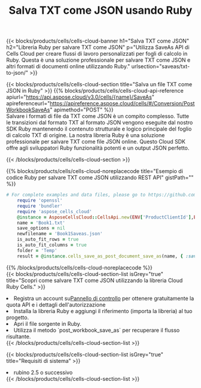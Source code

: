 ﻿---
title:  Salva TXT come JSON usando Ruby
description:  Utilizzando Aspose.Cells Cloud SDK per Ruby per salvare il file in formato TXT come file in formato JSON.
kwords: Excel, Save TXT as JSON, REST, Ruby
howto: How to save TXT as JSON using Aspose.Cells Cloud Ruby library.
---
{{< blocks/products/cells/cells-cloud-banner h1="Salva TXT come JSON" h2="Libreria Ruby per salvare TXT come JSON" p="Utilizza SaveAs API di Cells Cloud per creare flussi di lavoro personalizzati per fogli di calcolo in Ruby. Questa è una soluzione professionale per salvare TXT come JSON e altri formati di documenti online utilizzando Ruby." urlsection="saveas/txt-to-json/" >}}

{{< blocks/products/cells/cells-cloud-section title="Salva un file TXT come JSON in Ruby" >}}
{{% blocks/products/cells/cells-cloud-api-reference apiurl="https://api.aspose.cloud/v3.0/cells/{name}/SaveAs" apireferenceurl="https://apireference.aspose.cloud/cells/#/Conversion/PostWorkbookSaveAs" apimethod="POST" %}}
<br/>
Salvare i formati di file da TXT come JSON è un compito complesso. Tutte le transizioni dal formato TXT al formato JSON vengono eseguite dal nostro SDK Ruby mantenendo il contenuto strutturale e logico principale del foglio di calcolo TXT di origine. La nostra libreria Ruby è una soluzione professionale per salvare TXT come file JSON online. Questo Cloud SDK offre agli sviluppatori Ruby funzionalità potenti e un output JSON perfetto.

{{< /blocks/products/cells/cells-cloud-section >}}

{{% blocks/products/cells/cells-cloud-noreplacecode title="Esempio di codice Ruby per salvare TXT come JSON utilizzando REST API" gistPath="" %}}
  
```ruby
# For complete examples and data files, please go to https://github.com/aspose-cells-cloud/aspose-cells-cloud-ruby/
    require 'openssl'
    require 'bundler'
    require 'aspose_cells_cloud'
    @instance = AsposeCellsCloud::CellsApi.new(ENV['ProductClientId'],ENV['ProductClientSecret'])
    name = 'Book1.txt'
    save_options = nil
    newfilename = 'Book1Saveas.json'
    is_auto_fit_rows = true
    is_auto_fit_columns = true
    folder = 'Temp'
    result = @instance.cells_save_as_post_document_save_as(name, { :save_options=>save_options, :newfilename=>(folder+"/"+newfilename), :is_auto_fit_rows=>is_auto_fit_rows, :is_auto_fit_columns=>is_auto_fit_columns, :folder=>folder})
```
  
{{% /blocks/products/cells/cells-cloud-noreplacecode %}}
<br/>
{{< blocks/products/cells/cells-cloud-section-list isGrey="true" title="Scopri come salvare TXT come JSON utilizzando la libreria Cloud Ruby Cells." >}}
<li> Registra un account su<a href="https://dashboard.aspose.cloud/">Pannello di controllo</a> per ottenere gratuitamente la quota API e i dettagli dell'autorizzazione</li>
<li>Installa la libreria Ruby e aggiungi il riferimento (importa la libreria) al tuo progetto.</li>
<li>Apri il file sorgente in Ruby.</li>
<li>Utilizza il metodo `post_workbook_save_as` per recuperare il flusso risultante.</li>
{{< /blocks/products/cells/cells-cloud-section-list >}}

{{< blocks/products/cells/cells-cloud-section-list isGrey="true" title="Requisiti di sistema" >}}
<li>rubino 2.5 o successivo</li>
{{< /blocks/products/cells/cells-cloud-section-list >}}
